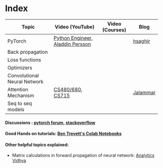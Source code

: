 # Index <a name='index'></a>

| Topic | Video (YouTube) | Video (Courses) | Blog |
|-------|-----------------|-----------------|------|
| PyTorch | [Python Engineer](https://www.youtube.com/watch?v=EMXfZB8FVUA&list=PLqnslRFeH2UrcDBWF5mfPGpqQDSta6VK4), [Aladdin Persson](https://www.youtube.com/watch?v=2S1dgHpqCdk&list=PLhhyoLH6IjfxeoooqP9rhU3HJIAVAJ3Vz) | | [hsaghir](https://hsaghir.github.io/data_science/pytorch_starter/) |
| Back propagation | | | |
| Loss functions | | | |
| Optimizers | | | |
| Convolutional Neural Network | | |
|Attention Mechanism | [CS480/680](https://youtu.be/OyFJWRnt_AY), [CS715](https://youtu.be/yInilk6x-OY) | | [Jalammar](http://jalammar.github.io/illustrated-transformer/) |
| Seq to seq models | | | |

#### Discussions : [pytorch forum](https://discuss.pytorch.org/), [stackoverflow](https://stackoverflow.com/)

#### Good Hands on tutorials: [Ben Trevett's Colab Notebooks](https://github.com/bentrevett)

#### Other helpful topics explained:
- Matrix calculations in forward propagation of neural network: [Analytics Vidhya](https://medium.com/analytics-vidhya/mathematics-and-vectorization-behind-neural-network-b6d491fa617d)
